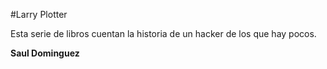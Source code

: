 #Larry Plotter

Esta serie de libros cuentan la historia de un hacker de los que hay pocos.

**Saul Dominguez** 
